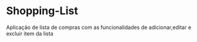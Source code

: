 # Shopping-List
Aplicação de lista de compras com as funcionalidades de adicionar,editar e excluir item da lista

